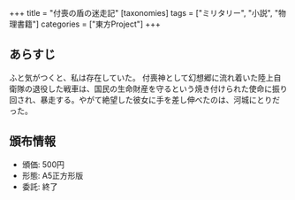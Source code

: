 +++
title = "付喪の盾の迷走記"
[taxonomies]
tags = ["ミリタリー", "小説", "物理書籍"]
categories = ["東方Project"]
+++

## あらすじ

ふと気がつくと、私は存在していた。
付喪神として幻想郷に流れ着いた陸上自衛隊の退役した戦車は、国民の生命財産を守るという焼き付けられた使命に振り回され、暴走する。やがて絶望した彼女に手を差し伸べたのは、河城にとりだった。

## 頒布情報

* 頒価: 500円
* 形態: A5正方形版
* 委託: 終了

